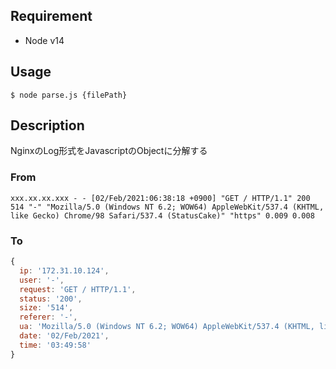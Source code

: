 ## Requirement

- Node v14

## Usage

`$ node parse.js {filePath}`

## Description

NginxのLog形式をJavascriptのObjectに分解する

### From

```
xxx.xx.xx.xxx - - [02/Feb/2021:06:38:18 +0900] "GET / HTTP/1.1" 200 514 "-" "Mozilla/5.0 (Windows NT 6.2; WOW64) AppleWebKit/537.4 (KHTML, like Gecko) Chrome/98 Safari/537.4 (StatusCake)" "https" 0.009 0.008
```

### To
```js
{
  ip: '172.31.10.124',
  user: '-',
  request: 'GET / HTTP/1.1',
  status: '200',
  size: '514',
  referer: '-',
  ua: 'Mozilla/5.0 (Windows NT 6.2; WOW64) AppleWebKit/537.4 (KHTML, like Gecko) Chrome/98 Safari/537.4 (StatusCake)',
  date: '02/Feb/2021',
  time: '03:49:58'
}
```
